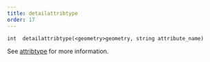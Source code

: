 ```yaml
---
title: detailattribtype
order: 17
---
```

`int  detailattribtype(<geometry>geometry, string attribute_name)`

See [attribtype](attribtype.html "Returns the type of a geometry attribute.") for more information.
